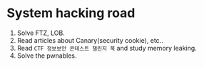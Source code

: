 # System hacking road

1. Solve FTZ, LOB.
2. Read articles about Canary(security cookie), etc..
3. Read `CTF 정보보안 콘테스트 챌린지 북` and study memory leaking.
4. Solve the pwnables.
